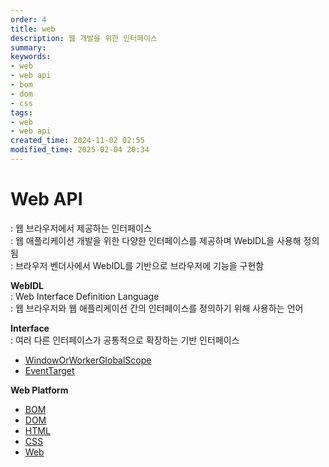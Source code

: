 ```yaml
---
order: 4
title: web
description: 웹 개발을 위한 인터페이스
summary:
keywords:
- web
- web api
- bom
- dom
- css
tags:
- web
- web api
created_time: 2024-11-02 02:55
modified_time: 2025-02-04 20:34
---
```


# Web API
: 웹 브라우저에서 제공하는 인터페이스  
: 웹 애플리케이션 개발을 위한 다양한 인터페이스를 제공하며 WebIDL을 사용해 정의됨  
: 브라우저 벤더사에서 WebIDL를 기반으로 브라우저에 기능을 구현함

**WebIDL**  
: Web Interface Definition Language  
: 웹 브라우저와 웹 애플리케이션 간의 인터페이스를 정의하기 위해 사용하는 언어  


**Interface**  
: 여러 다른 인터페이스가 공통적으로 확장하는 기반 인터페이스

- [WindowOrWorkerGlobalScope](./windoworworkerglobalscope.md)
- [EventTarget](./eventtarget.md)


**Web Platform**
- [BOM](./bom-api/index.md)
- [DOM](./dom-api/index.md)
- [HTML](./html-api/index.md)
- [CSS](./css-api/index.md)
- [Web](./web-api/index.md)